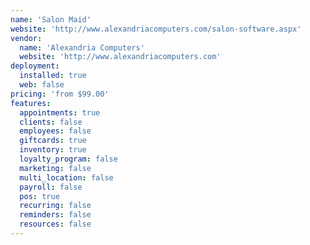 ```yaml
---
name: 'Salon Maid'
website: 'http://www.alexandriacomputers.com/salon-software.aspx'
vendor:
  name: 'Alexandria Computers'
  website: 'http://www.alexandriacomputers.com'
deployment:
  installed: true
  web: false
pricing: 'from $99.00'
features:
  appointments: true
  clients: false
  employees: false
  giftcards: true
  inventory: true
  loyalty_program: false
  marketing: false
  multi_location: false
  payroll: false
  pos: true
  recurring: false
  reminders: false
  resources: false
---
```

